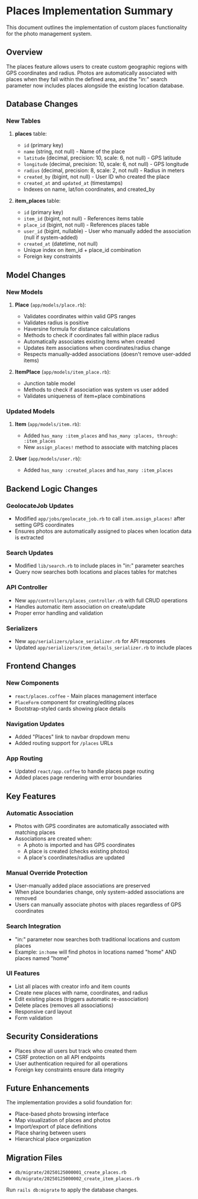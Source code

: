 # Places Implementation Summary

This document outlines the implementation of custom places functionality for the photo management system.

## Overview

The places feature allows users to create custom geographic regions with GPS coordinates and radius. Photos are automatically associated with places when they fall within the defined area, and the "in:" search parameter now includes places alongside the existing location database.

## Database Changes

### New Tables

1. **places** table:
   - `id` (primary key)
   - `name` (string, not null) - Name of the place
   - `latitude` (decimal, precision: 10, scale: 6, not null) - GPS latitude
   - `longitude` (decimal, precision: 10, scale: 6, not null) - GPS longitude  
   - `radius` (decimal, precision: 8, scale: 2, not null) - Radius in meters
   - `created_by` (bigint, not null) - User ID who created the place
   - `created_at` and `updated_at` (timestamps)
   - Indexes on name, lat/lon coordinates, and created_by

2. **item_places** table:
   - `id` (primary key)
   - `item_id` (bigint, not null) - References items table
   - `place_id` (bigint, not null) - References places table
   - `user_id` (bigint, nullable) - User who manually added the association (null if system-added)
   - `created_at` (datetime, not null)
   - Unique index on item_id + place_id combination
   - Foreign key constraints

## Model Changes

### New Models

1. **Place** (`app/models/place.rb`):
   - Validates coordinates within valid GPS ranges
   - Validates radius is positive
   - Haversine formula for distance calculations
   - Methods to check if coordinates fall within place radius
   - Automatically associates existing items when created
   - Updates item associations when coordinates/radius change
   - Respects manually-added associations (doesn't remove user-added items)

2. **ItemPlace** (`app/models/item_place.rb`):
   - Junction table model
   - Methods to check if association was system vs user added
   - Validates uniqueness of item+place combinations

### Updated Models

1. **Item** (`app/models/item.rb`):
   - Added `has_many :item_places` and `has_many :places, through: :item_places`
   - New `assign_places!` method to associate with matching places

2. **User** (`app/models/user.rb`):
   - Added `has_many :created_places` and `has_many :item_places`

## Backend Logic Changes

### GeolocateJob Updates
- Modified `app/jobs/geolocate_job.rb` to call `item.assign_places!` after setting GPS coordinates
- Ensures photos are automatically assigned to places when location data is extracted

### Search Updates
- Modified `lib/search.rb` to include places in "in:" parameter searches
- Query now searches both locations and places tables for matches

### API Controller
- New `app/controllers/places_controller.rb` with full CRUD operations
- Handles automatic item association on create/update
- Proper error handling and validation

### Serializers
- New `app/serializers/place_serializer.rb` for API responses
- Updated `app/serializers/item_details_serializer.rb` to include places

## Frontend Changes

### New Components
- `react/places.coffee` - Main places management interface
- `PlaceForm` component for creating/editing places
- Bootstrap-styled cards showing place details

### Navigation Updates
- Added "Places" link to navbar dropdown menu
- Added routing support for `/places` URLs

### App Routing
- Updated `react/app.coffee` to handle places page routing
- Added places page rendering with error boundaries

## Key Features

### Automatic Association
- Photos with GPS coordinates are automatically associated with matching places
- Associations are created when:
  - A photo is imported and has GPS coordinates
  - A place is created (checks existing photos)
  - A place's coordinates/radius are updated

### Manual Override Protection
- User-manually added place associations are preserved
- When place boundaries change, only system-added associations are removed
- Users can manually associate photos with places regardless of GPS coordinates

### Search Integration
- "in:" parameter now searches both traditional locations and custom places
- Example: `in:home` will find photos in locations named "home" AND places named "home"

### UI Features
- List all places with creator info and item counts
- Create new places with name, coordinates, and radius
- Edit existing places (triggers automatic re-association)
- Delete places (removes all associations)
- Responsive card layout
- Form validation

## Security Considerations
- Places show all users but track who created them
- CSRF protection on all API endpoints
- User authentication required for all operations
- Foreign key constraints ensure data integrity

## Future Enhancements
The implementation provides a solid foundation for:
- Place-based photo browsing interface
- Map visualization of places and photos
- Import/export of place definitions
- Place sharing between users
- Hierarchical place organization

## Migration Files
- `db/migrate/20250125000001_create_places.rb`
- `db/migrate/20250125000002_create_item_places.rb`

Run `rails db:migrate` to apply the database changes.